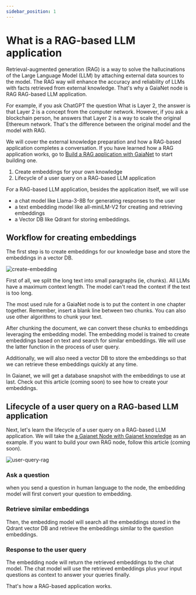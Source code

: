 ```yaml
---
sidebar_position: 1
---
```


# What is a RAG-based LLM application

Retrieval-augmented generation (RAG) is a way to solve the hallucinations of the Large Language Model (LLM) by attaching external data sources to the model. The RAG way will enhance the accuracy and reliability of LLMs with facts retrieved from external knowledge. That's why a GaiaNet node is RAG RAG-based LLM application.

For example, if you ask ChatGPT the question What is Layer 2, the answer is that Layer 2 is a concept from the computer network. However, if you ask a blockchain person, he answers that Layer 2 is a way to scale the original Ethereum network. That's the difference between the original model and the model with RAG.

We will cover the external knowledge preparation and how a RAG-based application completes a conversation. If you have learned how a RAG application works, go to [Build a RAG application with GaiaNet](build-with-gaianet.md) to start building one.

1. Create embeddings for your own knowledge
2. Lifecycle of a user query on a RAG-based LLM application

For a RAG-based LLM application, besides the application itself, we will use
* a chat model like Llama-3-8B for generating responses to the user
* a text embedding model like all-miniLM-V2 for creating and retrieving embeddings
* a Vector DB like Qdrant for storing embeddings. 


## Workflow for creating embeddings 

The first step is to create embeddings for our knowledge base and store the embeddings in a vector DB. 

![create-embedding](https://github.com/GaiaNet-AI/docs/assets/45785633/2ff40178-64f4-4e2e-bbd9-f12ce35186b7)


First of all, we split the long text into small paragraphs (ie, chunks). All LLMs have a maximum context length. The model can't read the context if the text is too long.

The most used rule for a GaiaNet node is to put the content in one chapter together. Remember, insert a blank line between two chunks. You can also use other algorithms to chunk your text.

After chunking the document, we can convert these chunks to embeddings leveraging the embedding model. The embedding model is trained to create embeddings based on text and search for similar embeddings. We will use the latter function in the process of user query.


Additionally, we will also need a vector DB to store the embeddings so that we can retrieve these embeddings quickly at any time. 

In Gaianet, we will get a database snapshot with the embeddings to use at last. Check out this article (coming soon) to see how to create your embeddings. 

##  Lifecycle of a user query on a RAG-based LLM application

Next, let's learn the lifecycle of a user query on a RAG-based LLM application. We will take the [a Gaianet Node with Gaianet knowledge](https://knowledge.gaianet.network/chatbot-ui/index.html) as an example. If you want to build your own RAG node, follow this article (coming soon).

![user-query-rag](https://github.com/GaiaNet-AI/docs/assets/45785633/c64b85ea-65f0-43d2-8ab3-78889d21c248)

### Ask a question

when you send a question in human language to the node, the embedding model will first convert your question to embedding.

### Retrieve similar embeddings

Then, the embedding model will search all the embeddings stored in the Qdrant vector DB and retrieve the embeddings similar to the question embeddings.

### Response to the user query

The embedding node will return the retrieved embeddings to the chat model. The chat model will use the retrieved embeddings plus your input questions as context to answer your queries finally.

That's how a RAG-based application works.










